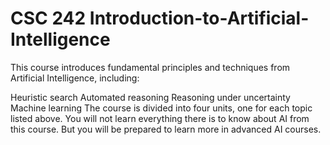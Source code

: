 # CSC 242 Introduction-to-Artificial-Intelligence
This course introduces fundamental principles and techniques from Artificial Intelligence, including:

Heuristic search
Automated reasoning
Reasoning under uncertainty
Machine learning
The course is divided into four units, one for each topic listed above. You will not learn everything there is to know about AI from this course. But you will be prepared to learn more in advanced AI courses.




